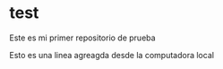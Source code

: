 # test
Este es mi primer repositorio de prueba

Esto es una linea agreagda desde la computadora local
